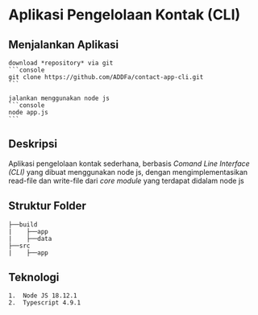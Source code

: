 # Aplikasi Pengelolaan Kontak (CLI)

## Menjalankan Aplikasi

    download *repository* via git
    ```console
    git clone https://github.com/ADDFa/contact-app-cli.git
    ```

    jalankan menggunakan node js
    ```console
    node app.js
    ```

## Deskripsi

Aplikasi pengelolaan kontak sederhana, berbasis _Comand Line Interface (CLI)_ yang dibuat menggunakan node js, dengan mengimplementasikan read-file dan write-file dari _core module_ yang terdapat didalam node js

## Struktur Folder

    ├──build
    |  	 ├──app
    |	 ├──data
    ├──src
    |    ├──app

## Teknologi

    1.  Node JS 18.12.1
    2.  Typescript 4.9.1
